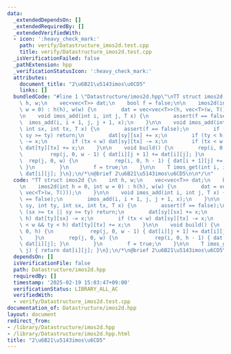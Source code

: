 ```yaml
---
data:
  _extendedDependsOn: []
  _extendedRequiredBy: []
  _extendedVerifiedWith:
  - icon: ':heavy_check_mark:'
    path: verify/Datastructure_imos2d.test.cpp
    title: verify/Datastructure_imos2d.test.cpp
  _isVerificationFailed: false
  _pathExtension: hpp
  _verificationStatusIcon: ':heavy_check_mark:'
  attributes:
    document_title: "2\u6B21\u5143imos\u6CD5"
    links: []
  bundledCode: "#line 1 \"Datastructure/imos2d.hpp\"\nTT struct imos2d {\n    int\
    \ h, w;\n    vec<vec<T>> dat;\n    bool f = false;\n\n    imos2d(int h = 0, int\
    \ w = 0) : h(h), w(w) {\n        dat = vec<vec<T>>(h, vec<T>(w, T()));\n    }\n\
    \n    void imos_add(int i, int j, T x) {\n        assert(f == false);\n      \
    \  imos_add(i, i + 1, j, j + 1, x);\n    }\n\n    void imos_add(int sy, int ty,\
    \ int sx, int tx, T x) {\n        assert(f == false);\n        if (sx >= tx ||\
    \ sy >= ty) return;\n        dat[sy][sx] += x;\n        if (ty < h) dat[ty][sx]\
    \ -= x;\n        if (tx < w) dat[sy][tx] -= x;\n        if (tx < w && ty < h)\
    \ dat[ty][tx] += x;\n    }\n\n    void build() {\n        rep(i, 0, h) {\n   \
    \         rep(j, 0, w - 1) { dat[i][j + 1] += dat[i][j]; }\n        }\n      \
    \  rep(j, 0, w) {\n            rep(i, 0, h - 1) { dat[i + 1][j] += dat[i][j];\
    \ }\n        }\n        f = true;\n    }\n\n    T imos_get(int i, int j) { return\
    \ dat[i][j]; }\n};\n/*\n@brief 2\u6B21\u5143imos\u6CD5\n\n*/\n"
  code: "TT struct imos2d {\n    int h, w;\n    vec<vec<T>> dat;\n    bool f = false;\n\
    \n    imos2d(int h = 0, int w = 0) : h(h), w(w) {\n        dat = vec<vec<T>>(h,\
    \ vec<T>(w, T()));\n    }\n\n    void imos_add(int i, int j, T x) {\n        assert(f\
    \ == false);\n        imos_add(i, i + 1, j, j + 1, x);\n    }\n\n    void imos_add(int\
    \ sy, int ty, int sx, int tx, T x) {\n        assert(f == false);\n        if\
    \ (sx >= tx || sy >= ty) return;\n        dat[sy][sx] += x;\n        if (ty <\
    \ h) dat[ty][sx] -= x;\n        if (tx < w) dat[sy][tx] -= x;\n        if (tx\
    \ < w && ty < h) dat[ty][tx] += x;\n    }\n\n    void build() {\n        rep(i,\
    \ 0, h) {\n            rep(j, 0, w - 1) { dat[i][j + 1] += dat[i][j]; }\n    \
    \    }\n        rep(j, 0, w) {\n            rep(i, 0, h - 1) { dat[i + 1][j] +=\
    \ dat[i][j]; }\n        }\n        f = true;\n    }\n\n    T imos_get(int i, int\
    \ j) { return dat[i][j]; }\n};\n/*\n@brief 2\u6B21\u5143imos\u6CD5\n\n*/"
  dependsOn: []
  isVerificationFile: false
  path: Datastructure/imos2d.hpp
  requiredBy: []
  timestamp: '2025-02-19 15:03:47+09:00'
  verificationStatus: LIBRARY_ALL_AC
  verifiedWith:
  - verify/Datastructure_imos2d.test.cpp
documentation_of: Datastructure/imos2d.hpp
layout: document
redirect_from:
- /library/Datastructure/imos2d.hpp
- /library/Datastructure/imos2d.hpp.html
title: "2\u6B21\u5143imos\u6CD5"
---
```

